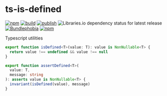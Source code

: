 # ts-is-defined

[![npm](https://img.shields.io/npm/v/ts-is-defined)](https://npm.im/ts-is-defined)
[![build](https://github.com/iyegoroff/ts-is-defined/workflows/build/badge.svg)](https://github.com/iyegoroff/ts-is-defined/actions/workflows/build.yml)
[![publish](https://github.com/iyegoroff/ts-is-defined/workflows/publish/badge.svg)](https://github.com/iyegoroff/ts-is-defined/actions/workflows/publish.yml)
![Libraries.io dependency status for latest release](https://img.shields.io/librariesio/release/npm/ts-is-defined)
[![Bundlephobia](https://img.shields.io/bundlephobia/minzip/ts-is-defined?label=min+gzip)](https://bundlephobia.com/package/ts-is-defined)
[![npm](https://img.shields.io/npm/l/ts-is-defined.svg?t=1495378566925)](https://www.npmjs.com/package/ts-is-defined)

<!-- [![Bundlephobia](https://badgen.net/bundlephobia/minzip/ts-is-defined?label=min+gzip)](https://bundlephobia.com/package/ts-is-defined) -->

Typescript utilities

```ts
export function isDefined<T>(value: T): value is NonNullable<T> {
  return value !== undefined && value !== null
}

export function assertDefined<T>(
  value: T,
  message: string
): asserts value is NonNullable<T> {
  invariant(isDefined(value), message)
}
```
